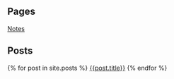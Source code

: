 ## Pages
[Notes](/notes.html)
## Posts
{% for post in site.posts %}
[{{post.title}}]({{post.url}})
{% endfor %}

